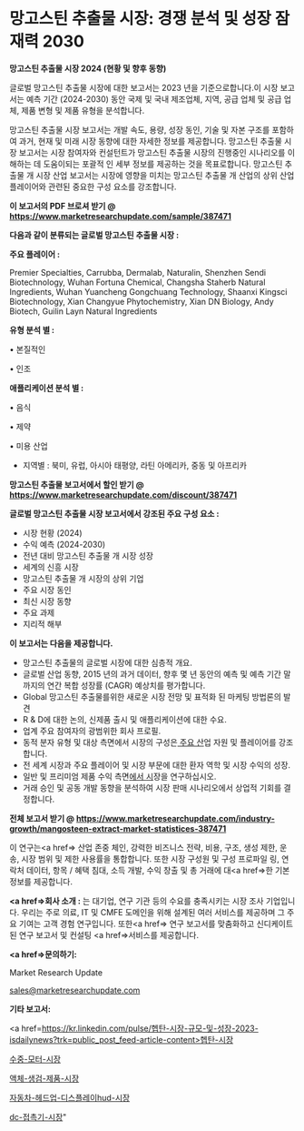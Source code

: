 # 망고스틴 추출물 시장: 경쟁 분석 및 성장 잠재력 2030

<strong>망고스틴 추출물 시장 2024 (현황 및 향후 동향)</strong>

글로벌 망고스틴 추출물 시장에 대한 보고서는 2023 년을 기준으로합니다.이 시장 보고서는 예측 기간 (2024-2030) 동안 국제 및 국내 제조업체, 지역, 공급 업체 및 공급 업체, 제품 변형 및 제품 유형을 분석합니다.

망고스틴 추출물 시장 보고서는 개발 속도, 용량, 성장 동인, 기술 및 자본 구조를 포함하여 과거, 현재 및 미래 시장 동향에 대한 자세한 정보를 제공합니다. 망고스틴 추출물 시장 보고서는 시장 참여자와 컨설턴트가 망고스틴 추출물 시장의 진행중인 시나리오를 이해하는 데 도움이되는 포괄적 인 세부 정보를 제공하는 것을 목표로합니다. 망고스틴 추출물 개 시장 산업 보고서는 시장에 영향을 미치는 망고스틴 추출물 개 산업의 상위 산업 플레이어와 관련된 중요한 구성 요소를 강조합니다.



<strong>이 보고서의 PDF 브로셔 받기 @ <a href=https://www.marketresearchupdate.com/sample/387471>https://www.marketresearchupdate.com/sample/387471</a></strong>



<strong>다음과 같이 분류되는 글로벌 망고스틴 추출물 시장 :</strong>



<strong>주요 플레이어 :</strong>

Premier Specialties, Carrubba, Dermalab, Naturalin, Shenzhen Sendi Biotechnology, Wuhan Fortuna Chemical, Changsha Staherb Natural Ingredients, Wuhan Yuancheng Gongchuang Technology, Shaanxi Kingsci Biotechnology, Xian Changyue Phytochemistry, Xian DN Biology, Andy Biotech, Guilin Layn Natural Ingredients



<strong>유형 분석 별 :</strong>

• 본질적인

• 인조



<strong>애플리케이션 분석 별 :</strong>

• 음식

• 제약

• 미용 산업

<ul>
  <li>지역별 : 북미, 유럽, 아시아 태평양, 라틴 아메리카, 중동 및 아프리카</li>
</ul>


<strong>망고스틴 추출물 보고서에서 할인 받기 @ <a href=https://www.marketresearchupdate.com/discount/387471>https://www.marketresearchupdate.com/discount/387471</a></strong>



<strong>글로벌 망고스틴 추출물 시장 보고서에서 강조된 주요 구성 요소 :</strong>
<ul>
  <li>시장 현황 (2024)</li>
  <li>수익 예측 (2024-2030)</li>
  <li>전년 대비 망고스틴 추출물 개 시장 성장</li>
  <li>세계의 신흥 시장</li>
  <li>망고스틴 추출물 개 시장의 상위 기업</li>
  <li>주요 시장 동인</li>
  <li>최신 시장 동향</li>
  <li>주요 과제</li>
  <li>지리적 해부</li>
</ul>


<strong>이 보고서는 다음을 제공합니다.</strong>
<ul>
  <li>망고스틴 추출물의 글로벌 시장에 대한 심층적 개요.</li>
  <li>글로벌 산업 동향, 2015 년의 과거 데이터, 향후 몇 년 동안의 예측 및 예측 기간 말까지의 연간 복합 성장률 (CAGR) 예상치를 평가합니다.</li>
  <li>Global 망고스틴 추출물를위한 새로운 시장 전망 및 표적화 된 마케팅 방법론의 발견</li>
  <li>R &amp; D에 대한 논의, 신제품 출시 및 애플리케이션에 대한 수요.</li>
  <li>업계 주요 참여자의 광범위한 회사 프로필.</li>
  <li>동적 분자 유형 및 대상 측면에서 시장의 구성은<a href=> 주요 산</a>업 자원 및 플레이어를 강조합니다.</li>
  <li>전 세계 시장과 주요 플레이어 및 시장 부문에 대한 환자 역학 및 시장 수익의 성장.</li>
  <li>일반 및 프리미엄 제품 수익 측면<a href=>에서 시</a>장을 연구하십시오.</li>
  <li>거래 승인 및 공동 개발 동향을 분석하여 시장 판매 시나리오에서 상업적 기회를 결정합니다.</li>
</ul>



<strong>전체 보고서 받기 @ <a href=https://www.marketresearchupdate.com/industry-growth/mangosteen-extract-market-statistices-387471>https://www.marketresearchupdate.com/industry-growth/mangosteen-extract-market-statistices-387471</a></strong>

이 연구는<a href=> 산업 존중</a> 체인, 강력한 비즈니스 전략, 비용, 구조, 생성 제한, 운송, 시장 범위 및 제한 사용률을 통합합니다. 또한 시장 구성원 및 구성 프로파일 링, 연락처 데이터, 항목 / 혜택 침대, 소득 개발, 수익 창출 및 총 거래에 대<a href=>한 기본 </a>정보를 제공합니다.



<strong><a href=>회사 소</a>개 :</strong>
는 대기업, 연구 기관 등의 수요를 충족시키는 시장 조사 기업입니다. 우리는 주로 의료, IT 및 CMFE 도메인을 위해 설계된 여러 서비스를 제공하며 그 주요 기여는 고객 경험 연구입니다. 또한<a href=> 연구 보</a>고서를 맞춤화하고 신디케이트 된 연구 보고서 및 컨설팅 <a href=>서비스</a>를 제공합니다.



<strong><a href=>문의하기:</a></strong>

Market Research Update

sales@marketresearchupdate.com



<strong>기타 보고서:</strong>

<a href=https://kr.linkedin.com/pulse/헵탄-시장-규모-및-성장-2023-isdailynews?trk=public_post_feed-article-content>헵탄-시장</a>

<a href=https://www.linkedin.com/pulse/수중-모터-시장-세분화-연구-및-목표-고객2029년-market-matrix-musings-analysis/>수중-모터-시장</a>

<a href=https://www.linkedin.com/pulse/액체-생검-제품-시장-동향-및-성장-전망-survey-savvy-insights-360-analysis-snksf/>액체-생검-제품-시장</a>

<a href=https://www.linkedin.com/pulse/자동차-헤드업-디스플레이hud-시장-동향-및-성장-전망-trendsetters-talk-360-analysis-wi8cf/>자동차-헤드업-디스플레이hud-시장</a>

<a href=https://www.linkedin.com/pulse/dc-접촉기-시장-진입-전략-및-위험-평가2030년-data-dive-diaries-24-analysis-kgnff/>dc-접촉기-시장</a>"
